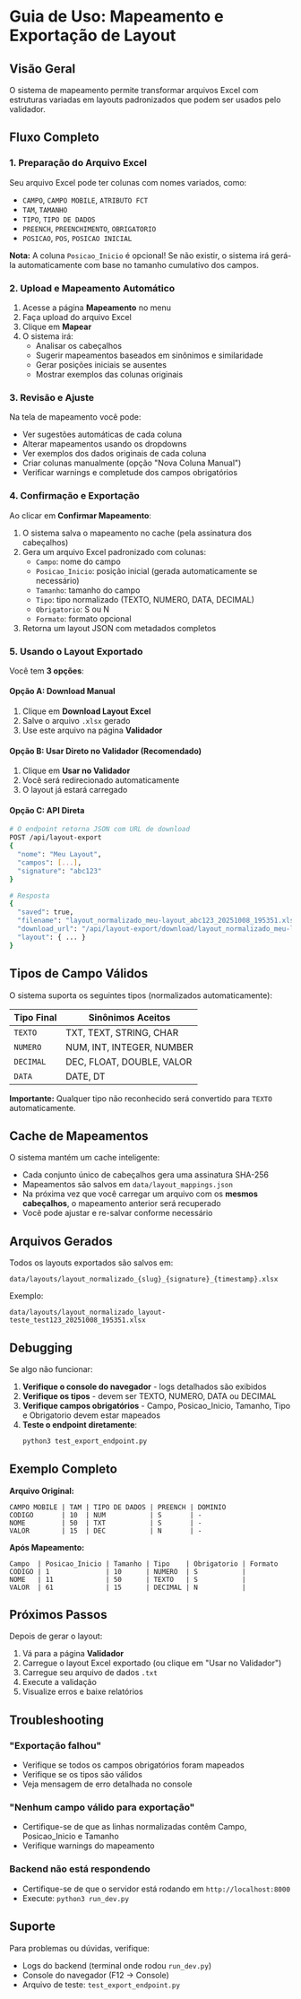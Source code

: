 # Guia de Uso: Mapeamento e Exportação de Layout

## Visão Geral

O sistema de mapeamento permite transformar arquivos Excel com estruturas variadas em layouts padronizados que podem ser usados pelo validador.

## Fluxo Completo

### 1. Preparação do Arquivo Excel

Seu arquivo Excel pode ter colunas com nomes variados, como:
- `CAMPO`, `CAMPO MOBILE`, `ATRIBUTO FCT`
- `TAM`, `TAMANHO`
- `TIPO`, `TIPO DE DADOS`
- `PREENCH`, `PREENCHIMENTO`, `OBRIGATORIO`
- `POSICAO`, `POS`, `POSICAO INICIAL`

**Nota:** A coluna `Posicao_Inicio` é opcional! Se não existir, o sistema irá gerá-la automaticamente com base no tamanho cumulativo dos campos.

### 2. Upload e Mapeamento Automático

1. Acesse a página **Mapeamento** no menu
2. Faça upload do arquivo Excel
3. Clique em **Mapear**
4. O sistema irá:
   - Analisar os cabeçalhos
   - Sugerir mapeamentos baseados em sinônimos e similaridade
   - Gerar posições iniciais se ausentes
   - Mostrar exemplos das colunas originais

### 3. Revisão e Ajuste

Na tela de mapeamento você pode:
- Ver sugestões automáticas de cada coluna
- Alterar mapeamentos usando os dropdowns
- Ver exemplos dos dados originais de cada coluna
- Criar colunas manualmente (opção "Nova Coluna Manual")
- Verificar warnings e completude dos campos obrigatórios

### 4. Confirmação e Exportação

Ao clicar em **Confirmar Mapeamento**:

1. O sistema salva o mapeamento no cache (pela assinatura dos cabeçalhos)
2. Gera um arquivo Excel padronizado com colunas:
   - `Campo`: nome do campo
   - `Posicao_Inicio`: posição inicial (gerada automaticamente se necessário)
   - `Tamanho`: tamanho do campo
   - `Tipo`: tipo normalizado (TEXTO, NUMERO, DATA, DECIMAL)
   - `Obrigatorio`: S ou N
   - `Formato`: formato opcional
3. Retorna um layout JSON com metadados completos

### 5. Usando o Layout Exportado

Você tem **3 opções**:

#### Opção A: Download Manual
1. Clique em **Download Layout Excel**
2. Salve o arquivo `.xlsx` gerado
3. Use este arquivo na página **Validador**

#### Opção B: Usar Direto no Validador (Recomendado)
1. Clique em **Usar no Validador**
2. Você será redirecionado automaticamente
3. O layout já estará carregado

#### Opção C: API Direta
```bash
# O endpoint retorna JSON com URL de download
POST /api/layout-export
{
  "nome": "Meu Layout",
  "campos": [...],
  "signature": "abc123"
}

# Resposta
{
  "saved": true,
  "filename": "layout_normalizado_meu-layout_abc123_20251008_195351.xlsx",
  "download_url": "/api/layout-export/download/layout_normalizado_meu-layout_abc123_20251008_195351.xlsx",
  "layout": { ... }
}
```

## Tipos de Campo Válidos

O sistema suporta os seguintes tipos (normalizados automaticamente):

| Tipo Final | Sinônimos Aceitos |
|-----------|------------------|
| `TEXTO` | TXT, TEXT, STRING, CHAR |
| `NUMERO` | NUM, INT, INTEGER, NUMBER |
| `DECIMAL` | DEC, FLOAT, DOUBLE, VALOR |
| `DATA` | DATE, DT |

**Importante:** Qualquer tipo não reconhecido será convertido para `TEXTO` automaticamente.

## Cache de Mapeamentos

O sistema mantém um cache inteligente:
- Cada conjunto único de cabeçalhos gera uma assinatura SHA-256
- Mapeamentos são salvos em `data/layout_mappings.json`
- Na próxima vez que você carregar um arquivo com os **mesmos cabeçalhos**, o mapeamento anterior será recuperado
- Você pode ajustar e re-salvar conforme necessário

## Arquivos Gerados

Todos os layouts exportados são salvos em:
```
data/layouts/layout_normalizado_{slug}_{signature}_{timestamp}.xlsx
```

Exemplo:
```
data/layouts/layout_normalizado_layout-teste_test123_20251008_195351.xlsx
```

## Debugging

Se algo não funcionar:

1. **Verifique o console do navegador** - logs detalhados são exibidos
2. **Verifique os tipos** - devem ser TEXTO, NUMERO, DATA ou DECIMAL
3. **Verifique campos obrigatórios** - Campo, Posicao_Inicio, Tamanho, Tipo e Obrigatorio devem estar mapeados
4. **Teste o endpoint diretamente**:
   ```bash
   python3 test_export_endpoint.py
   ```

## Exemplo Completo

**Arquivo Original:**
```
CAMPO MOBILE | TAM | TIPO DE DADOS | PREENCH | DOMINIO
CODIGO       | 10  | NUM           | S       | -
NOME         | 50  | TXT           | S       | -
VALOR        | 15  | DEC           | N       | -
```

**Após Mapeamento:**
```
Campo  | Posicao_Inicio | Tamanho | Tipo    | Obrigatorio | Formato
CODIGO | 1              | 10      | NUMERO  | S           |
NOME   | 11             | 50      | TEXTO   | S           |
VALOR  | 61             | 15      | DECIMAL | N           |
```

## Próximos Passos

Depois de gerar o layout:
1. Vá para a página **Validador**
2. Carregue o layout Excel exportado (ou clique em "Usar no Validador")
3. Carregue seu arquivo de dados `.txt`
4. Execute a validação
5. Visualize erros e baixe relatórios

## Troubleshooting

### "Exportação falhou"
- Verifique se todos os campos obrigatórios foram mapeados
- Verifique se os tipos são válidos
- Veja mensagem de erro detalhada no console

### "Nenhum campo válido para exportação"
- Certifique-se de que as linhas normalizadas contêm Campo, Posicao_Inicio e Tamanho
- Verifique warnings do mapeamento

### Backend não está respondendo
- Certifique-se de que o servidor está rodando em `http://localhost:8000`
- Execute: `python3 run_dev.py`

## Suporte

Para problemas ou dúvidas, verifique:
- Logs do backend (terminal onde rodou `run_dev.py`)
- Console do navegador (F12 → Console)
- Arquivo de teste: `test_export_endpoint.py`
